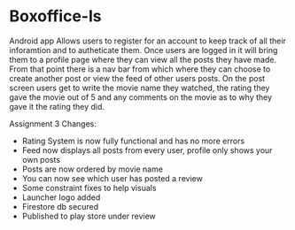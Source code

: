 # Boxoffice-ls
Android app
Allows users to register for an account to keep track of all their inforamtion and to autheticate them.
Once users are logged in it will bring them to a profile page where they can view all the posts they have made.
From that point there is a nav bar from which where they can choose to create another post or view the feed
of other users posts. On the post screen users get to write the movie name they watched, the rating they gave
the movie out of 5 and any comments on the movie as to why they gave it the rating they did.


Assignment 3 Changes:
- Rating System is now fully functional and has no more errors
- Feed now displays all posts from every user, profile only shows your own posts
- Posts are now ordered by movie name
- You can now see which user has posted a review
- Some constraint fixes to help visuals
- Launcher logo added
- Firestore db secured
- Published to play store under review
